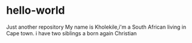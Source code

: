 # hello-world
Just another repository
My name is Kholekile,i'm a South African living in Cape town. i have two siblings
a born again Christian
